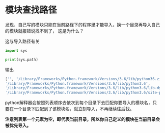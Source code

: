 # 模块查找路径

发现，自己写的模块只能在当前路径下的程序里才能导入，换一个目录再导入自己的模块就报错说找不到了， 这是为什么？

这与导入路径有关

```python
import sys

print(sys.path)
```

输出

```python
['', '/Library/Frameworks/Python.framework/Versions/3.6/lib/python36.zip',
'/Library/Frameworks/Python.framework/Versions/3.6/lib/python3.6',
'/Library/Frameworks/Python.framework/Versions/3.6/lib/python3.6/lib-dynload',
'/Library/Frameworks/Python.framework/Versions/3.6/lib/python3.6/site-packages']
```

python解释器会按照列表顺序去依次到每个目录下去匹配你要导入的模块名，只要在一个目录下匹配到了该模块名，就立刻导入，不再继续往后找。

**注意列表第一个元素为空，即代表当前目录，所以你自己定义的模块在当前目录会被优先导入。**
